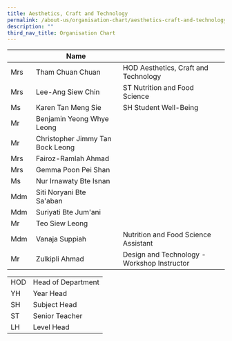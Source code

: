 ```yaml
---
title: Aesthetics, Craft and Technology
permalink: /about-us/organisation-chart/aesthetics-craft-and-technology/
description: ""
third_nav_title: Organisation Chart
---
```

| | Name | |
| --- | --- | --- |
| Mrs | Tham Chuan Chuan | HOD Aesthetics, Craft and Technology |
| Mrs  | Lee-Ang Siew Chin  | ST Nutrition and Food Science  |
| Ms | Karen Tan Meng Sie | SH Student Well-Being  |
| Mr | Benjamin Yeong Whye Leong  |   |
| Mr | Christopher Jimmy Tan Bock Leong  |   |
| Mrs | Fairoz-Ramlah Ahmad  |   |
| Mrs | Gemma Poon Pei Shan |   |
| Ms | Nur Irnawaty Bte Isnan |   |
| Mdm | Siti Noryani Bte Sa'aban    |   |
| Mdm | Suriyati Bte Jum'ani  |   |
| Mr | Teo Siew Leong |   |
| Mdm  | Vanaja Suppiah | Nutrition and Food Science Assistant  |
| Mr  | Zulkipli Ahmad  | Design and Technology - Workshop Instructor  |

| | |
|---|---|
| HOD | Head of Department |
|  YH | Year Head  |
|  SH | Subject Head  |
|  ST | Senior Teacher  |
|  LH | Level Head  |
